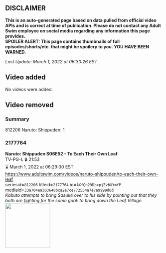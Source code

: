 ## DISCLAIMER
**This is an auto-generated page based on data pulled from official video APIs and is correct at time of publication. Please do not contact any Adult Swim employee on social media regarding any information this page provides.**  
**SPOILER ALERT: This page contains thumbnails of full episodes/shorts/etc. that might be spoilery to you. YOU HAVE BEEN WARNED.**  

_Last Update: March 1, 2022 at 06:30:26 EST_
## Video added
No videos were added.  
## Video removed
### Summary
812206 Naruto: Shippuden: 1  
### 2177764
**Naruto: Shippuden S06E52 - To Each Their Own Leaf**  
TV-PG-L 🔒 21:53  
⌛ March 1, 2022 at 06:29:00 EST  
https://www.adultswim.com/videos/naruto-shippuden/to-each-their-own-leaf  
seriesid=`812206` titleid=`2177764` id=`AXfQn29DbxpjZvbXYmYP` mediaid=`33a704e9303640bca2e7ce772554a7e7a9999d0d`  
_Kabuto attempts to bring Sasuke over to his side by pointing out that they both are fighting for the same goal: to bring down the Leaf Village._  
<a href="https://media.cdn.adultswim.com/uploads/20210223/thumbnails/2_212231540403-NarutoShippuden_335_ToEachTheirOwn.jpg"><img src="https://media.cdn.adultswim.com/uploads/20210223/thumbnails/2_212231540403-NarutoShippuden_335_ToEachTheirOwn.jpg" height="144px" /></a>

